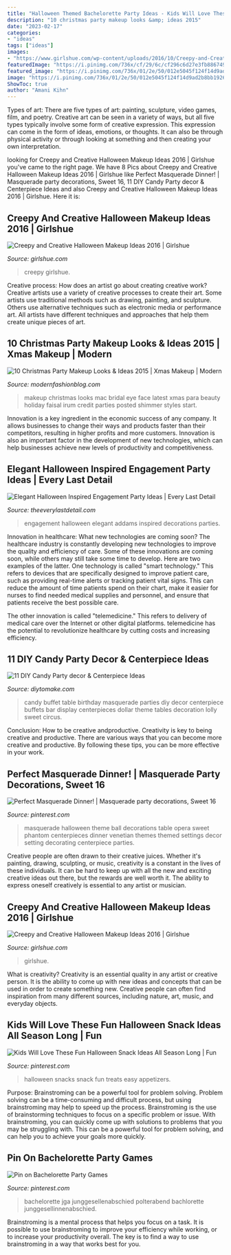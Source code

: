 ```yaml
---
title: "Halloween Themed Bachelorette Party Ideas - Kids Will Love These Fun Halloween Snack Ideas All Season Long"
description: "10 christmas party makeup looks &amp; ideas 2015"
date: "2023-02-17"
categories:
- "ideas"
tags: ["ideas"]
images:
- "https://www.girlshue.com/wp-content/uploads/2016/10/Creepy-and-Creative-Halloween-Makeup-Ideas-2016-15.jpg"
featuredImage: "https://i.pinimg.com/736x/cf/29/6c/cf296c6d27e3fb886749d724469a2aad--masquerade-wedding-decorations-masquerade-theme.jpg"
featured_image: "https://i.pinimg.com/736x/01/2e/50/012e5045f124f14d9ad2b8bb19269e10.jpg"
image: "https://i.pinimg.com/736x/01/2e/50/012e5045f124f14d9ad2b8bb19269e10.jpg"
ShowToc: true
author: "Amani Kihn"
---
```



Types of art: There are five types of art: painting, sculpture, video games, film, and poetry.
Creative art can be seen in a variety of ways, but all five types typically involve some form of creative expression. This expression can come in the form of ideas, emotions, or thoughts. It can also be through physical activity or through looking at something and then creating your own interpretation.

	

		
looking for Creepy and Creative Halloween Makeup Ideas 2016 | Girlshue you've came to the right page. We have 8 Pics about Creepy and Creative Halloween Makeup Ideas 2016 | Girlshue like Perfect Masquerade Dinner! | Masquerade party decorations, Sweet 16, 11 DIY Candy Party decor &amp; Centerpiece Ideas and also Creepy and Creative Halloween Makeup Ideas 2016 | Girlshue. Here it is:
		
    
## Creepy And Creative Halloween Makeup Ideas 2016 | Girlshue

<img loading=lazy src="https://www.girlshue.com/wp-content/uploads/2016/10/Creepy-and-Creative-Halloween-Makeup-Ideas-2016-4.jpg" onerror="this.onerror=null;this.src='https://tse2.mm.bing.net/th?id=OIP.v0nVKEqDgWRZMDj9fVuKxAHaLG&amp;pid=15.1';" alt="Creepy and Creative Halloween Makeup Ideas 2016 | Girlshue">

_Source: girlshue.com_

>creepy girlshue. 

	

Creative process: How does an artist go about creating creative work?
Creative artists use a variety of creative processes to create their art. Some artists use traditional methods such as drawing, painting, and sculpture. Others use alternative techniques such as electronic media or performance art. All artists have different techniques and approaches that help them create unique pieces of art.

    
## 10 Christmas Party Makeup Looks &amp; Ideas 2015 | Xmas Makeup | Modern

<img loading=lazy src="http://modernfashionblog.com/wp-content/uploads/2015/10/10-Christmas-Party-Makeup-Looks-Ideas-2015-Xmas-Makeup-8.jpg" onerror="this.onerror=null;this.src='https://tse4.mm.bing.net/th?id=OIP.aiWJtsM8OoBcf8n89yo_lgHaLD&amp;pid=15.1';" alt="10 Christmas Party Makeup Looks &amp; Ideas 2015 | Xmas Makeup | Modern">

_Source: modernfashionblog.com_

>makeup christmas looks mac bridal eye face latest xmas para beauty holiday faisal irum credit parties posted shimmer styles start. 

	

Innovation is a key ingredient in the economic success of any company. It allows businesses to change their ways and products faster than their competitors, resulting in higher profits and more customers. Innovation is also an important factor in the development of new technologies, which can help businesses achieve new levels of productivity and competitiveness.

    
## Elegant Halloween Inspired Engagement Party Ideas | Every Last Detail

<img loading=lazy src="https://s3-us-east-2.amazonaws.com/eldmedia/wp-content/uploads/2013/10/Halloween-Inspired-Engagement-Party-Ideas_0023-1.jpg" onerror="this.onerror=null;this.src='https://tse2.mm.bing.net/th?id=OIP.fTsL-0BGNiaBI4VrI0NOZQHaLF&amp;pid=15.1';" alt="Elegant Halloween Inspired Engagement Party Ideas | Every Last Detail">

_Source: theeverylastdetail.com_

>engagement halloween elegant addams inspired decorations parties. 

	

Innovation in healthcare: What new technologies are coming soon?
The healthcare industry is constantly developing new technologies to improve the quality and efficiency of care. Some of these innovations are coming soon, while others may still take some time to develop. Here are two examples of the latter. 
One technology is called "smart technology." This refers to devices that are specifically designed to improve patient care, such as providing real-time alerts or tracking patient vital signs. This can reduce the amount of time patients spend on their chart, make it easier for nurses to find needed medical supplies and personnel, and ensure that patients receive the best possible care. 

The other innovation is called "telemedicine." This refers to delivery of medical care over the Internet or other digital platforms. telemedicine has the potential to revolutionize healthcare by cutting costs and increasing efficiency.

    
## 11 DIY Candy Party Decor &amp; Centerpiece Ideas

<img loading=lazy src="https://www.diytomake.com/wp-content/uploads/2015/10/party-ideas-candy-buffet.jpg" onerror="this.onerror=null;this.src='https://tse2.mm.bing.net/th?id=OIP.pFmsEyA94bnu7RzMKQVsxQHaGh&amp;pid=15.1';" alt="11 DIY Candy Party decor &amp; Centerpiece Ideas">

_Source: diytomake.com_

>candy buffet table birthday masquerade parties diy decor centerpiece buffets bar display centerpieces dollar theme tables decoration lolly sweet circus. 

	

Conclusion: How to be creative andproductive.
Creativity is key to being creative and productive. There are various ways that you can become more creative and productive. By following these tips, you can be more effective in your work.

    
## Perfect Masquerade Dinner! | Masquerade Party Decorations, Sweet 16

<img loading=lazy src="https://i.pinimg.com/736x/cf/29/6c/cf296c6d27e3fb886749d724469a2aad--masquerade-wedding-decorations-masquerade-theme.jpg" onerror="this.onerror=null;this.src='https://tse2.mm.bing.net/th?id=OIP.45zXswJLdS6JQUoyl_6u-ADMEy&amp;pid=15.1';" alt="Perfect Masquerade Dinner! | Masquerade party decorations, Sweet 16">

_Source: pinterest.com_

>masquerade halloween theme ball decorations table opera sweet phantom centerpieces dinner venetian themes themed settings decor setting decorating centerpiece parties. 

	

Creative people are often drawn to their creative juices. Whether it's painting, drawing, sculpting, or music, creativity is a constant in the lives of these individuals. It can be hard to keep up with all the new and exciting creative ideas out there, but the rewards are well worth it. The ability to express oneself creatively is essential to any artist or musician.

    
## Creepy And Creative Halloween Makeup Ideas 2016 | Girlshue

<img loading=lazy src="https://www.girlshue.com/wp-content/uploads/2016/10/Creepy-and-Creative-Halloween-Makeup-Ideas-2016-15.jpg" onerror="this.onerror=null;this.src='https://tse3.mm.bing.net/th?id=OIP.LbLqgyzXlylREjmb75ftRAHaLG&amp;pid=15.1';" alt="Creepy and Creative Halloween Makeup Ideas 2016 | Girlshue">

_Source: girlshue.com_

>girlshue. 

	

What is creativity?
Creativity is an essential quality in any artist or creative person. It is the ability to come up with new ideas and concepts that can be used in order to create something new. Creative people can often find inspiration from many different sources, including nature, art, music, and everyday objects.

    
## Kids Will Love These Fun Halloween Snack Ideas All Season Long | Fun

<img loading=lazy src="https://i.pinimg.com/736x/01/2e/50/012e5045f124f14d9ad2b8bb19269e10.jpg" onerror="this.onerror=null;this.src='https://tse4.mm.bing.net/th?id=OIP.MpB6cXnme2rdQA_OzdjCSgHaLH&amp;pid=15.1';" alt="Kids Will Love These Fun Halloween Snack Ideas All Season Long | Fun">

_Source: pinterest.com_

>halloween snacks snack fun treats easy appetizers. 

	

Purpose: Brainstroming can be a powerful tool for problem solving.
Problem solving can be a time-consuming and difficult process, but using brainstroming may help to speed up the process. Brainstroming is the use of brainstorming techniques to focus on a specific problem or issue. With brainstroming, you can quickly come up with solutions to problems that you may be struggling with. This can be a powerful tool for problem solving, and can help you to achieve your goals more quickly.

    
## Pin On Bachelorette Party Games

<img loading=lazy src="https://i.pinimg.com/736x/85/08/f2/8508f23cabdab031e16d85adb3cbe711.jpg" onerror="this.onerror=null;this.src='https://tse1.mm.bing.net/th?id=OIP.1K9htKC3jkX03svyE_Co0wAAAA&amp;pid=15.1';" alt="Pin on Bachelorette Party Games">

_Source: pinterest.com_

>bachelorette jga junggesellenabschied polterabend bachlorette junggesellinnenabschied. 

	

Brainstroming is a mental process that helps you focus on a task. It is possible to use brainstroming to improve your efficiency while working, or to increase your productivity overall. The key is to find a way to use brainstroming in a way that works best for you.

